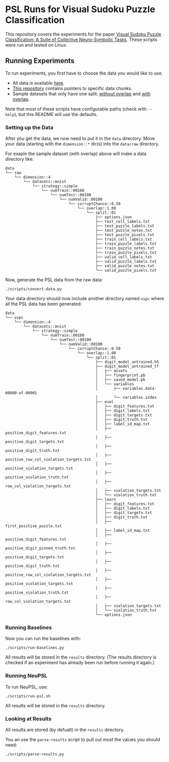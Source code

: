 # PSL Runs for Visual Sudoku Puzzle Classification

This repository covers the experiments for the paper [Visual Sudoku Puzzle Classification: A Suite of Collective Neuro-Symbolic Tasks](https://linqs.org/publications/#id:augustine-nesy22).
These scripts were run and tested on Linux.

## Running Experiments

To run experiments, you first have to choose the data you would like to use.
 - All data is available [here](https://linqs-data.soe.ucsc.edu/public/datasets/ViSudo-PC/v01/).
 - [This repository](https://github.com/linqs/visual-sudoku-puzzle-classification) contains pointers to specific data chunks.
 - Sample datasets that only have one split: [without overlap](https://linqs-data.soe.ucsc.edu/public/datasets/ViSudo-PC/v01/sample_4x4.zip) and [with overlap](https://linqs-data.soe.ucsc.edu/public/datasets/ViSudo-PC/v01/sample_4x4_overlap.zip).

Note that most of these scripts have configurable paths (check with `--help`),
but this README will use the defaults.

### Setting up the Data

After you get the data, we now need to put it in the `data` directory.
Move your data (starting with the `dimension::*` dir(s) into the `data/raw` directory.

For exaple the sample dataset (with overlap) above will make a data directory like:
```
data
└── raw
    └── dimension::4
        └── datasets::mnist
            └── strategy::simple
                └── numTrain::00100
                    └── numTest::00100
                        └── numValid::00100
                            └── corruptChance::0.50
                                └── overlap::1.00
                                    └── split::01
                                        ├── options.json
                                        ├── test_cell_labels.txt
                                        ├── test_puzzle_labels.txt
                                        ├── test_puzzle_notes.txt
                                        ├── test_puzzle_pixels.txt
                                        ├── train_cell_labels.txt
                                        ├── train_puzzle_labels.txt
                                        ├── train_puzzle_notes.txt
                                        ├── train_puzzle_pixels.txt
                                        ├── valid_cell_labels.txt
                                        ├── valid_puzzle_labels.txt
                                        ├── valid_puzzle_notes.txt
                                        └── valid_puzzle_pixels.txt
```

Now, generate the PSL data from the raw data:
```
./scripts/convert-data.py
```

Your data directory should now include another directory named `vspc` where all the PSL data has been generated:
```
data
└── vspc
    └── dimension::4
        └── datasets::mnist
            └── strategy::simple
                └── numTrain::00100
                    └── numTest::00100
                        └── numValid::00100
                            └── corruptChance::0.50
                                └── overlap::1.00
                                    └── split::01
                                        ├── digit_model_untrained.h5
                                        ├── digit_model_untrained_tf
                                        │   ├── assets
                                        │   ├── fingerprint.pb
                                        │   ├── saved_model.pb
                                        │   └── variables
                                        │       ├── variables.data-00000-of-00001
                                        │       └── variables.index
                                        ├── eval
                                        │   ├── digit_features.txt
                                        │   ├── digit_labels.txt
                                        │   ├── digit_targets.txt
                                        │   ├── digit_truth.txt
                                        │   ├── label_id_map.txt
                                        │   ├── positive_digit_features.txt
                                        │   ├── positive_digit_targets.txt
                                        │   ├── positive_digit_truth.txt
                                        │   ├── positive_row_col_violation_targets.txt
                                        │   ├── positive_violation_targets.txt
                                        │   ├── positive_violation_truth.txt
                                        │   ├── row_col_violation_targets.txt
                                        │   ├── violation_targets.txt
                                        │   └── violation_truth.txt
                                        ├── learn
                                        │   ├── digit_features.txt
                                        │   ├── digit_labels.txt
                                        │   ├── digit_targets.txt
                                        │   ├── digit_truth.txt
                                        │   ├── first_positive_puzzle.txt
                                        │   ├── label_id_map.txt
                                        │   ├── positive_digit_features.txt
                                        │   ├── positive_digit_pinned_truth.txt
                                        │   ├── positive_digit_targets.txt
                                        │   ├── positive_digit_truth.txt
                                        │   ├── positive_row_col_violation_targets.txt
                                        │   ├── positive_violation_targets.txt
                                        │   ├── positive_violation_truth.txt
                                        │   ├── row_col_violation_targets.txt
                                        │   ├── violation_targets.txt
                                        │   └── violation_truth.txt
                                        └── options.json
```

### Running Baselines

Now you can run the baselines with:
```
./scripts/run-baselines.py
```

All results will be stored in the `results` directory.
(The results directory is checked if an experiment has already been run before running it again.)

### Running NeuPSL

To run NeuPSL, use:
```
./scripts/run-psl.sh
```

All results will be stored in the `results` directory.

### Looking at Results

All results are stored (by defualt) in the `results` directory.

You an use the `parse-results` script to pull out most the values you should need:
```
./scripts/parse-results.py
```
